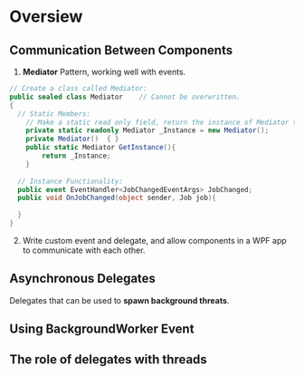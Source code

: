 # Oversiew
## Communication Between Components
1. **Mediator** Pattern, working well with events.
```cs
// Create a class called Mediator:
public sealed class Mediator    // Cannot be overwritten.
{
  // Static Members:
    // Make a static read only field, return the instance of Mediator that'll be shared across all components.
    private static readonly Mediator _Instance = new Mediator();
    private Mediator()  { }
    public static Mediator GetInstance(){
        return _Instance;
    }
    
  // Instance Functionality:
  public event EventHandler<JobChangedEventArgs> JobChanged;
  public void OnJobChanged(object sender, Job job){
  
  }
}
```
2. Write custom event and delegate, and allow components in a WPF app to communicate with each other.

## Asynchronous Delegates
Delegates that can be used to **spawn background threats**.

## Using BackgroundWorker Event

## The role of delegates with threads
